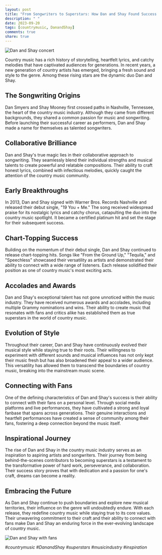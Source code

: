 ```yaml
---
layout: post
title: "From Songwriters to Superstars: How Dan and Shay Found Success in Country Music"
description: " "
date: 2023-09-20
tags: [countrymusic, DanandShay]
comments: true
share: true
---
```


![Dan and Shay concert](https://source.unsplash.com/1600x900/?concert,music)

Country music has a rich history of storytelling, heartfelt lyrics, and catchy melodies that have captivated audiences for generations. In recent years, a new generation of country artists has emerged, bringing a fresh sound and style to the genre. Among these rising stars are the dynamic duo Dan and Shay.

## The Songwriting Origins

Dan Smyers and Shay Mooney first crossed paths in Nashville, Tennessee, the heart of the country music industry. Although they came from different backgrounds, they shared a common passion for music and songwriting. Before launching their successful career as performers, Dan and Shay made a name for themselves as talented songwriters.

## Collaborative Brilliance

Dan and Shay's true magic lies in their collaborative approach to songwriting. They seamlessly blend their individual strengths and musical talents to create powerful and relatable compositions. Their ability to craft honest lyrics, combined with infectious melodies, quickly caught the attention of the country music community.

## Early Breakthroughs

In 2013, Dan and Shay signed with Warner Bros. Records Nashville and released their debut single, "19 You + Me." The song received widespread praise for its nostalgic lyrics and catchy chorus, catapulting the duo into the country music spotlight. It became a certified platinum hit and set the stage for their subsequent success.

## Chart-Topping Success

Building on the momentum of their debut single, Dan and Shay continued to release chart-topping hits. Songs like "From the Ground Up," "Tequila," and "Speechless" showcased their versatility as artists and demonstrated their ability to connect with a wide range of listeners. Each release solidified their position as one of country music's most exciting acts.

## Accolades and Awards

Dan and Shay's exceptional talent has not gone unnoticed within the music industry. They have received numerous awards and accolades, including multiple Grammy nominations and wins. Their ability to create music that resonates with fans and critics alike has established them as true superstars in the world of country music.

## Evolution of Style

Throughout their career, Dan and Shay have continuously evolved their musical style while staying true to their roots. Their willingness to experiment with different sounds and musical influences has not only kept their music fresh but has also broadened their appeal to a wider audience. This versatility has allowed them to transcend the boundaries of country music, breaking into the mainstream music scene.

## Connecting with Fans

One of the defining characteristics of Dan and Shay's success is their ability to connect with their fans on a personal level. Through social media platforms and live performances, they have cultivated a strong and loyal fanbase that spans across generations. Their genuine interactions and heartfelt performances have created a sense of community among their fans, fostering a deep connection beyond the music itself.

## Inspirational Journey

The rise of Dan and Shay in the country music industry serves as an inspiration to aspiring artists and songwriters. Their journey from being behind-the-scenes contributors to becoming superstars is a testament to the transformative power of hard work, perseverance, and collaboration. Their success story proves that with dedication and a passion for one's craft, dreams can become a reality.

## Embracing the Future

As Dan and Shay continue to push boundaries and explore new musical territories, their influence on the genre will undoubtedly endure. With each release, they redefine country music while staying true to its core values. Their unwavering commitment to their craft and their ability to connect with fans make Dan and Shay an enduring force in the ever-evolving landscape of country music.

![Dan and Shay with fans](https://source.unsplash.com/1600x900/?dan,and,shay,music,fans)

*#countrymusic #DanandShay #superstars #musicindustry #inspiration*